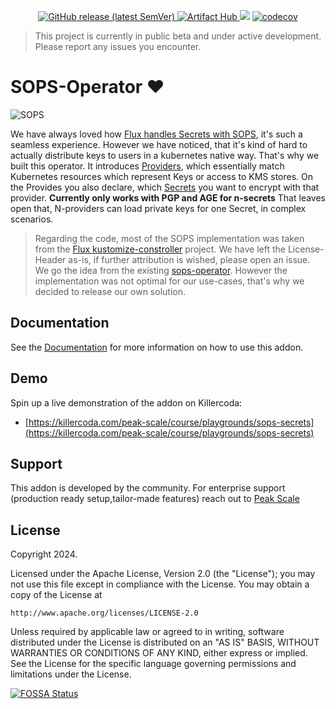 <p align="center">
<a href="https://github.com/peak-scale/sops-operator/releases/latest">
  <img alt="GitHub release (latest SemVer)" src="https://img.shields.io/github/v/release/peak-scale/sops-operator?sort=semver">
</a>
<a href="https://artifacthub.io/packages/search?repo=sops-operator">
  <img src="https://img.shields.io/endpoint?url=https://artifacthub.io/badge/repository/sops-operator" alt="Artifact Hub">
</a>
<a href="https://app.fossa.com/projects/git%2Bgithub.com%2Fpeak-scale%2Fsops-operator?ref=badge_small" alt="FOSSA Status"><img src="https://app.fossa.com/api/projects/git%2Bgithub.com%2Fpeak-scale%2Fsops-operator.svg?type=small"/></a>
<a href="https://codecov.io/gh/peak-scale/capsule-argo-addon">
  <img src="https://codecov.io/gh/peak-scale/capsule-argo-addon/graph/badge.svg?token=26QLMNSN54" alt="codecov">
</a>
</p>

> This project is currently in public beta and under active development. Please report any issues you encounter.

# SOPS-Operator ❤️

![SOPS](https://avatars.githubusercontent.com/u/129185620?s=48&v=4)

We have always loved how [Flux handles Secrets with SOPS](https://fluxcd.io/flux/guides/mozilla-sops/), it's such a seamless experience. However we have noticed, that it's kind of hard to actually distribute keys to users in a kubernetes native way. That's why we built this operator. It introduces [Providers](docs/usage.md#providers), which essentially match Kubernetes resources which represent Keys or access to KMS stores. On the Provides you also declare, which [Secrets](docs/usage.md#secrets) you want to encrypt with that provider. **Currently only works with PGP and AGE for n-secrets** That leaves open that, N-providers can load private keys for one Secret, in complex scenarios.

> Regarding the code, most of the SOPS implementation was taken from the [Flux kustomize-constroller](https://github.com/fluxcd/kustomize-controller/blob/main/internal/decryptor/decryptor.go) project. We have left the License-Header as-is, if further attribution is wished, please open an issue. We go the idea from the existing [sops-operator](https://github.com/isindir/sops-secrets-operator). However the implementation was not optimal for our use-cases, that's why we decided to release our own solution.

## Documentation

See the [Documentation](docs/README.md) for more information on how to use this addon.

## Demo

Spin up a live demonstration of the addon on Killercoda:

- [https://killercoda.com/peak-scale/course/playgrounds/sops-secrets](https://killercoda.com/peak-scale/course/playgrounds/sops-secrets)

## Support

This addon is developed by the community. For enterprise support (production ready setup,tailor-made features) reach out to [Peak Scale](https://peakscale.ch/en/)

## License

Copyright 2024.

Licensed under the Apache License, Version 2.0 (the "License");
you may not use this file except in compliance with the License.
You may obtain a copy of the License at

    http://www.apache.org/licenses/LICENSE-2.0

Unless required by applicable law or agreed to in writing, software
distributed under the License is distributed on an "AS IS" BASIS,
WITHOUT WARRANTIES OR CONDITIONS OF ANY KIND, either express or implied.
See the License for the specific language governing permissions and
limitations under the License.


[![FOSSA Status](https://app.fossa.com/api/projects/git%2Bgithub.com%2Fpeak-scale%2Fsops-operator.svg?type=large)](https://app.fossa.com/projects/git%2Bgithub.com%2Fpeak-scale%2Fsops-operator?ref=badge_large)
